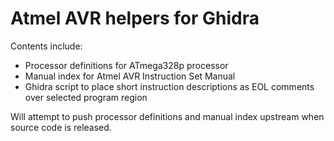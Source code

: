 Atmel AVR helpers for Ghidra
============================

Contents include:
* Processor definitions for ATmega328p processor
* Manual index for Atmel AVR Instruction Set Manual
* Ghidra script to place short instruction descriptions as EOL comments over
  selected program region

Will attempt to push processor definitions and manual index upstream when
source code is released.

